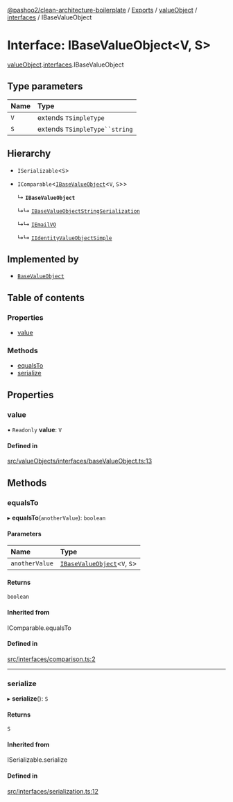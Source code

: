 [@pashoo2/clean-architecture-boilerplate](../README.md) / [Exports](../modules.md) / [valueObject](../modules/valueobject.md) / [interfaces](../modules/valueobject.interfaces.md) / IBaseValueObject

# Interface: IBaseValueObject<V, S\>

[valueObject](../modules/valueobject.md).[interfaces](../modules/valueobject.interfaces.md).IBaseValueObject

## Type parameters

| Name | Type |
| :------ | :------ |
| `V` | extends `TSimpleType` |
| `S` | extends `TSimpleType``string` |

## Hierarchy

- `ISerializable`<`S`\>

- `IComparable`<[`IBaseValueObject`](valueobject.interfaces.ibasevalueobject.md)<`V`, `S`\>\>

  ↳ **`IBaseValueObject`**

  ↳↳ [`IBaseValueObjectStringSerialization`](valueobject.interfaces.ibasevalueobjectstringserialization.md)

  ↳↳ [`IEmailVO`](valueobject.interfaces.iemailvo.md)

  ↳↳ [`IIdentityValueObjectSimple`](valueobject.interfaces.iidentityvalueobjectsimple.md)

## Implemented by

- [`BaseValueObject`](../classes/valueobject.interfaces.abstractclasses.basevalueobject.md)

## Table of contents

### Properties

- [value](valueobject.interfaces.ibasevalueobject.md#value)

### Methods

- [equalsTo](valueobject.interfaces.ibasevalueobject.md#equalsto)
- [serialize](valueobject.interfaces.ibasevalueobject.md#serialize)

## Properties

### value

• `Readonly` **value**: `V`

#### Defined in

[src/valueObjects/interfaces/baseValueObject.ts:13](https://github.com/pashoo2/clean-architecture-boilerplate/blob/88f8e3d/src/valueObjects/interfaces/baseValueObject.ts#L13)

## Methods

### equalsTo

▸ **equalsTo**(`anotherValue`): `boolean`

#### Parameters

| Name | Type |
| :------ | :------ |
| `anotherValue` | [`IBaseValueObject`](valueobject.interfaces.ibasevalueobject.md)<`V`, `S`\> |

#### Returns

`boolean`

#### Inherited from

IComparable.equalsTo

#### Defined in

[src/interfaces/comparison.ts:2](https://github.com/pashoo2/clean-architecture-boilerplate/blob/88f8e3d/src/interfaces/comparison.ts#L2)

___

### serialize

▸ **serialize**(): `S`

#### Returns

`S`

#### Inherited from

ISerializable.serialize

#### Defined in

[src/interfaces/serialization.ts:12](https://github.com/pashoo2/clean-architecture-boilerplate/blob/88f8e3d/src/interfaces/serialization.ts#L12)
